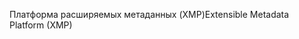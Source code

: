 <span data-ttu-id="1e3f2-101">Платформа расширяемых метаданных (XMP)</span><span class="sxs-lookup"><span data-stu-id="1e3f2-101">Extensible Metadata Platform (XMP)</span></span>